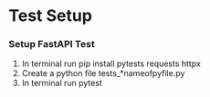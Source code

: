 # Test Setup

### Setup FastAPI Test

1. In terminal run pip install pytests requests httpx
3. Create a python file tests_*nameofpyfile.py 
5. In terminal run pytest